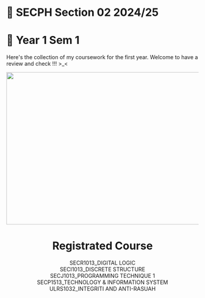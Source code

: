 # 🔎 SECPH Section 02 2024/25
# 📂 Year 1 Sem 1
Here's the collection of my coursework for the first year.
Welcome to have a review and check !!! >_<
<head>
<center>
<p align="center"> <img src="https://github.com/user-attachments/assets/f3c3361f-1b30-4d55-b2aa-f93382ddfe67" width=700px, height=400px> </p>

# Registrated Course
SECR1013_DIGITAL LOGIC <br>
SECI1013_DISCRETE STRUCTURE <br>
SECJ1013_PROGRAMMING TECHNIQUE 1 <br>
SECP1513_TECHNOLOGY & INFORMATION SYSTEM <br>
ULRS1032_INTEGRITI AND ANTI-RASUAH <br>
